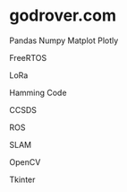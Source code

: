 # godrover.com

Pandas Numpy Matplot Plotly

FreeRTOS

LoRa

Hamming Code

CCSDS

ROS

SLAM

OpenCV

Tkinter
